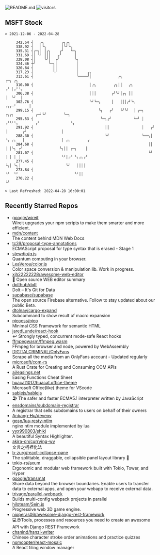 ![README.md](https://github.com/Gerhut/Gerhut/workflows/README.md/badge.svg)
![visitors](https://visitors.vercel.app/Gerhut/Gerhut?token=8cf69d1f6813d272ef062726b6070c9be4ff72038cfe5a7ded7384a8da65d866)

## MSFT Stock

```
> 2021-12-06 - 2022-04-28

     342.54 ┤   ╭╮        ╭╮╭╮                                                                                   
     338.92 ┤   │╰╮       │╰╯╰╮                                                                                  
     335.31 ┤╭─╮│ │╭╮    ╭╯   ╰─╮                                                                                
     331.69 ┤│ ╰╯ │││   ╭╯      │                                                                                
     328.08 ┤│    ╰╯│  ╭╯       ╰╮                                                                               
     324.46 ┼╯      ╰─╮│         │                                                                               
     320.84 ┤         ││         │                                                                               
     317.23 ┤         ╰╯         │    ╭╮                                                                         
     313.61 ┤                    ╰────╯│            ╭╮                                    ╭─╮ ╭╮                 
     310.00 ┤                          │╭╮        ╭╮││   ╭╮                              ╭╯ │╭╯╰╮                
     306.38 ┤                          │││       ╭╯╰╯│╭╮ ││                              │  ╰╯  │                
     302.76 ┤                          ╰╯╰─╮     │   │││╭╯╰╮                         ╭╮╭─╯      │                
     299.15 ┤                              ╰╮   ╭╯   ╰╯╰╯  │ ╭─╮     ╭╮╭╮          ╭─╯╰╯        ╰─╮              
     295.53 ┤                               ╰─╮╭╯          ╰─╯ │    ╭╯╰╯╰╮        ╭╯              ╰╮             
     291.92 ┤                                 ││               │   ╭╯    │       ╭╯                │             
     288.30 ┤                                 ╰╯               ╰──╮│     ╰╮ ╭╮   │                 │ ╭╮        ╭ 
     284.68 ┤                                                     ││      │ │╰╮ ╭╯                 ╰╮││ ╭─╮    │ 
     281.07 ┤                                                     ╰╯      │ │ │ │                   ╰╯│╭╯ ╰╮╭╮╭╯ 
     277.45 ┤                                                             ╰╮│ ╰╮│                     ╰╯   ││││  
     273.84 ┤                                                              ╰╯  ╰╯                          ╰╯││  
     270.22 ┤                                                                                                ╰╯  

> Last Refreshed: 2022-04-28 16:00:01
```

## Recently Starred Repos

- [google/wireit](https://github.com/google/wireit)  
  Wireit upgrades your npm scripts to make them smarter and more efficient.
- [mdn/content](https://github.com/mdn/content)  
  The content behind MDN Web Docs
- [tc39/proposal-type-annotations](https://github.com/tc39/proposal-type-annotations)  
  ECMAScript proposal for type syntax that is erased - Stage 1
- [stewdio/q.js](https://github.com/stewdio/q.js)  
  Quantum computing in your browser.
- [LeaVerou/color.js](https://github.com/LeaVerou/color.js)  
  Color space conversion & manipulation lib. Work in progress.
- [xjh22222228/awesome-web-editor](https://github.com/xjh22222228/awesome-web-editor)  
  🔨  Open source WEB editor summary
- [dolthub/dolt](https://github.com/dolthub/dolt)  
  Dolt – It's Git for Data
- [supabase/supabase](https://github.com/supabase/supabase)  
  The open source Firebase alternative. Follow to stay updated about our public Beta.
- [dtolnay/cargo-expand](https://github.com/dtolnay/cargo-expand)  
  Subcommand to show result of macro expansion
- [picocss/pico](https://github.com/picocss/pico)  
  Minimal CSS Framework for semantic HTML
- [jaredLunde/react-hook](https://github.com/jaredLunde/react-hook)  
  ↩ Strongly typed, concurrent mode-safe React hooks
- [ffmpegwasm/ffmpeg.wasm](https://github.com/ffmpegwasm/ffmpeg.wasm)  
  FFmpeg for browser and node, powered by WebAssembly
- [DIGITALCRIMINAL/OnlyFans](https://github.com/DIGITALCRIMINAL/OnlyFans)  
  Scrape all the media from an OnlyFans account - Updated regularly
- [microsoft/com-rs](https://github.com/microsoft/com-rs)  
  A Rust Crate for Creating and Consuming COM APIs
- [ai/easings.net](https://github.com/ai/easings.net)  
  Easing Functions Cheat Sheet
- [huacat1017/huacat.office-theme](https://github.com/huacat1017/huacat.office-theme)  
  Microsoft Office(like) theme for VScode
- [sablejs/sablejs](https://github.com/sablejs/sablejs)  
  🏖️ The safer and faster ECMA5.1 interpreter written by JavaScript
- [ensdomains/subdomain-registrar](https://github.com/ensdomains/subdomain-registrar)  
  A registrar that sells subdomains to users on behalf of their owners
- [Anbang-Hu/devenv](https://github.com/Anbang-Hu/devenv)  
- [gosp/lua-resty-ntlm](https://github.com/gosp/lua-resty-ntlm)  
  nginx ntlm module implemented by lua
- [yyx990803/shiki](https://github.com/yyx990803/shiki)  
  A beautiful Syntax Highlighter.
- [akira-cn/currying-wy](https://github.com/akira-cn/currying-wy)  
  文言之柯裡化法
- [b-zurg/react-collapse-pane](https://github.com/b-zurg/react-collapse-pane)  
  The splittable, draggable, collapsible panel layout library 🎉
- [tokio-rs/axum](https://github.com/tokio-rs/axum)  
  Ergonomic and modular web framework built with Tokio, Tower, and Hyper
- [google/transmat](https://github.com/google/transmat)  
  Share data beyond the browser boundaries. Enable users to transfer data to external apps, and open your webapp to receive external data.
- [trivago/parallel-webpack](https://github.com/trivago/parallel-webpack)  
  Builds multi-config webpack projects in parallel
- [hiloteam/Sein.js](https://github.com/hiloteam/Sein.js)  
  Progressive web 3D game engine.
- [nioperas06/awesome-django-rest-framework](https://github.com/nioperas06/awesome-django-rest-framework)  
   💻😍Tools, processes and resources you need to create an awesome API with Django REST Framework
- [chanind/hanzi-writer](https://github.com/chanind/hanzi-writer)  
  Chinese character stroke order animations and practice quizzes
- [nomcopter/react-mosaic](https://github.com/nomcopter/react-mosaic)  
  A React tiling window manager
